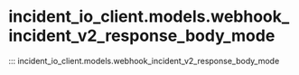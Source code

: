 # incident_io_client.models.webhook_incident_v2_response_body_mode

::: incident_io_client.models.webhook_incident_v2_response_body_mode
